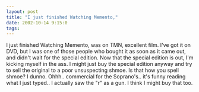 ```yaml
---
layout: post
title: "I just finished Watching Memento,"
date: 2002-10-14 9:15:0
tags: 
---
```


I just finished Watching Memento, was on TMN, excellent film. I've got it on DVD, but I was one of those people who bought it as soon as it came out, and didn't wait for the special edition. Now that the special edition is out, I'm kicking myself in the ass. I might just buy the special edition anyway and try to sell the original to a poor unsuspecting shmoe. Is that how you spell shmoe? I dunno. Ohhh.. commercial for the Soprano's.. it's funny reading what I just typed.. I actually saw the "r" as a gun. I think I might buy that too.

